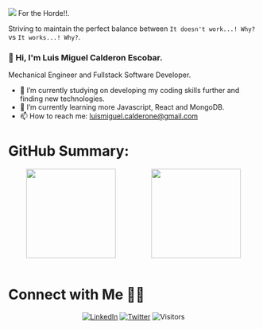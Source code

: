 ![](https://github.com/1uiscalderon/1uiscalderon/images/world-of-warcraft-orgrimmar-cinematic-banner.jpg)
For the Horde!!.

Striving to maintain the perfect balance between `It doesn't work...! Why?` vs `It works...! Why?`.

### 👋 Hi, I'm Luis Miguel Calderon Escobar.

Mechanical Engineer and Fullstack Software Developer.


- 🔭 I’m currently studying on developing my coding skills further and finding new technologies.
- 🌱 I’m currently learning more Javascript, React and MongoDB.
- 📫 How to reach me: [luismiguel.calderone@gmail.com](mailto:luismiguel.calderone@gmail.com)

<h1>GitHub Summary:</h1>
<div style="display:flex; justify-content:space-around">
    <img src="https://github-readme-stats.vercel.app/api?username=1uiscalderon&show_icons=true&theme=tokyonight" height="180px">
    <img src="https://github-readme-stats.vercel.app/api/top-langs/?username=1uiscalderon&theme=tokyonight&langs_count=8&layout=compact" height="180px">
</div>

<br>

<h1>Connect with Me 🤝🏻</h1>
<div>
<p align="center">
<a href="https://www.linkedin.com/in/luis-miguel-calderon/"><img alt="LinkedIn" src="https://img.shields.io/badge/LinkedIN-Luis Miguel%20Calderon-blue?style=flat&logo=linkedin"></a>
<a href="https://twitter.com/TheLuismc"><img alt="Twitter" src="https://img.shields.io/badge/Twitter-Luis Miguel Calderon%20-blue?style=flat&logo=twitter"></a>
<img alt="Visitors" src="https://visitor-badge.laobi.icu/badge?page_id=1uiscalderon">
</p>
</div>